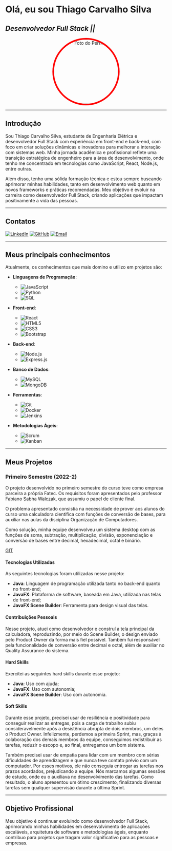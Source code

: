 # Olá, eu sou Thiago Carvalho Silva  
## **_Desenvolvedor Full Stack ||_**

<div align="center">
  <img src="https://avatars.githubusercontent.com/u/165035188?v=4" alt="Foto do Perfil" width="200" height="200" style="border-radius:50%;border:5px solid red;">
</div>

---

## Introdução

Sou Thiago Carvalho Silva, estudante de Engenharia Elétrica e desenvolvedor Full Stack com experiência em front-end e back-end, com foco em criar soluções dinâmicas e inovadoras para melhorar a interação com sistemas web. Minha jornada acadêmica e profissional reflete uma transição estratégica de engenheiro para a área de desenvolvimento, onde tenho me concentrado em tecnologias como JavaScript, React, Node.js, entre outras.

Além disso, tenho uma sólida formação técnica e estou sempre buscando aprimorar minhas habilidades, tanto em desenvolvimento web quanto em novos frameworks e práticas recomendadas. Meu objetivo é evoluir na carreira como desenvolvedor Full Stack, criando aplicações que impactam positivamente a vida das pessoas.

---

## Contatos

[![LinkedIn](https://img.shields.io/badge/-LinkedIn-blue)](https://www.linkedin.com/in/thiago-silva-49bb74168) 
[![GitHub](https://img.shields.io/badge/-GitHub-black)](https://github.com/tsilvadev89) 
[![Email](https://img.shields.io/badge/-Email-red)](mailto:tsilva.dev89@gmail.com)

---

## Meus principais conhecimentos

Atualmente, os conhecimentos que mais domino e utilizo em projetos são:

- **Linguagens de Programação**:
  - ![JavaScript](https://img.shields.io/badge/-JavaScript-F7DF1E?logo=javascript&logoColor=black&style=flat)
  - ![Python](https://img.shields.io/badge/-Python-3776AB?logo=python&logoColor=white&style=flat)
  - ![SQL](https://img.shields.io/badge/-SQL-4479A1?logo=postgresql&logoColor=white&style=flat)

- **Front-end**:
  - ![React](https://img.shields.io/badge/-React-61DAFB?logo=react&logoColor=black&style=flat)
  - ![HTML5](https://img.shields.io/badge/-HTML5-E34F26?logo=html5&logoColor=white&style=flat)
  - ![CSS3](https://img.shields.io/badge/-CSS3-1572B6?logo=css3&logoColor=white&style=flat)
  - ![Bootstrap](https://img.shields.io/badge/-Bootstrap-563D7C?logo=bootstrap&logoColor=white&style=flat)
    
- **Back-end**:
  - ![Node.js](https://img.shields.io/badge/-Node.js-339933?logo=node.js&logoColor=white&style=flat)
  - ![Express.js](https://img.shields.io/badge/-Express.js-000000?logo=express&logoColor=white&style=flat)

- **Banco de Dados**:
  - ![MySQL](https://img.shields.io/badge/-MySQL-4479A1?logo=mysql&logoColor=white&style=flat)
  - ![MongoDB](https://img.shields.io/badge/-MongoDB-47A248?logo=mongodb&logoColor=white&style=flat)

- **Ferramentas**:
  - ![Git](https://img.shields.io/badge/-Git-F05032?logo=git&logoColor=white&style=flat)
  - ![Docker](https://img.shields.io/badge/-Docker-2496ED?logo=docker&logoColor=white&style=flat)
  - ![Jenkins](https://img.shields.io/badge/-Jenkins-D24939?logo=jenkins&logoColor=white&style=flat)

- **Metodologias Ágeis**:
  - ![Scrum](https://img.shields.io/badge/-Scrum-6DB33F?logo=scrum&logoColor=white&style=flat)
  - ![Kanban](https://img.shields.io/badge/-Kanban-0052CC?logo=kanban&logoColor=white&style=flat)

---

## Meus Projetos

### Primeiro Semestre (2022-2)

O projeto desenvolvido no primeiro semestre do curso teve como empresa parceira a própria Fatec. Os requisitos foram apresentados pelo professor Fabiano Sabha Walczak, que assumiu o papel de cliente final.

O problema apresentado consistia na necessidade de prover aos alunos do curso uma calculadora científica com funções de conversão de bases, para auxiliar nas aulas da disciplina Organização de Computadores.

Como solução, minha equipe desenvolveu um sistema desktop com as funções de soma, subtração, multiplicação, divisão, exponenciação e conversão de bases entre decimal, hexadecimal, octal e binário.

[GIT](https://www.git.com)

#### Tecnologias Utilizadas
As seguintes tecnologias foram utilizadas nesse projeto:
- **Java**: Linguagem de programação utilizada tanto no back-end quanto no front-end;
- **JavaFX**: Plataforma de software, baseada em Java, utilizada nas telas de front-end;
- **JavaFX Scene Builder**: Ferramenta para design visual das telas.

#### Contribuições Pessoais
Nesse projeto, atuei como desenvolvedor e construí a tela principal da calculadora, reproduzindo, por meio do Scene Builder, o design enviado pelo Product Owner da forma mais fiel possível. Também fui responsável pela funcionalidade de conversão entre decimal e octal, além de auxiliar no Quality Assurance do sistema.

#### Hard Skills
Exercitei as seguintes hard skills durante esse projeto:
- **Java**: Uso com ajuda;
- **JavaFX**: Uso com autonomia;
- **JavaFX Scene Builder**: Uso com autonomia.

#### Soft Skills
Durante esse projeto, precisei usar de resiliência e positividade para conseguir realizar as entregas, pois a carga de trabalho subiu consideravelmente após a desistência abrupta de dois membros, um deles o Product Owner. Infelizmente, perdemos a primeira Sprint, mas, graças à colaboração dos demais membros da equipe, conseguimos redistribuir as tarefas, reduzir o escopo e, ao final, entregamos um bom sistema.

Também precisei usar de empatia para lidar com um membro com sérias dificuldades de aprendizagem e que nunca teve contato prévio com um computador. Por esses motivos, ele não conseguia entregar as tarefas nos prazos acordados, prejudicando a equipe. Nós marcamos algumas sessões de estudo, onde eu o auxiliava no desenvolvimento das tarefas. Como resultado, o aluno apresentou um ótimo crescimento, finalizando diversas tarefas sem qualquer supervisão durante a última Sprint.


---

## Objetivo Profissional

Meu objetivo é continuar evoluindo como desenvolvedor Full Stack, aprimorando minhas habilidades em desenvolvimento de aplicações escaláveis, arquitetura de software e metodologias ágeis, enquanto contribuo para projetos que tragam valor significativo para as pessoas e empresas.
